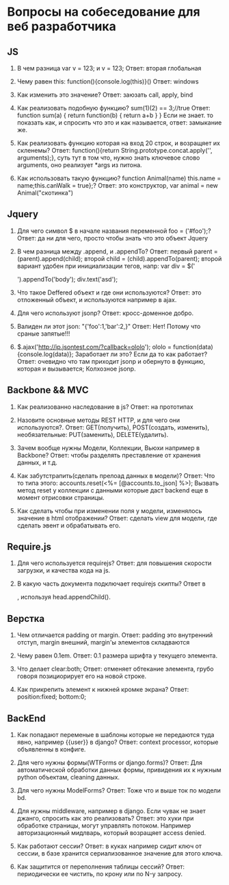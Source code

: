 # Вопросы на собеседование для веб разработчика

## JS

1.  В чем разница var v = 123; и v = 123; Ответ: вторая глобальная

2.  Чему равен this: function(){console.log(this)}() Ответ: windows

3.  Как изменить это значение? Ответ: заюзать call, apply, bind

4.  Как реализовать подобную функцию? sum(1)(2) == 3;//true Ответ: function sum(a) { return function(b) { return a+b } } Если не знает. то показать как, и спросить что это и как называется, ответ: замыкание же.

5.  Как реализовать функцию которая на вход 20 строк, и возращяет их скленемы? Ответ: function(){return String.prototype.concat.apply('', arguments);}, суть тут в том что, нужно знать ключевое слово arguments, оно реализует \*args из питона.

6.  Как использовать такую функцию? function Animal(name) this.name = name;this.canWalk = true};? Ответ: это конструктор, var animal = new Animal("скотинка")

## Jquery

1.  Для чего символ \$ в начале названия переменной foo = ('\#foo');? Ответ: да ни для чего, просто чтобы знать что это объект Jquery

2.  В чем разница между .append, и .appendTo? Ответ: первый parent = (parent).append(child); второй child = (child).appendTo(parent); второй вариант удобен при инициализации тегов, напр: var div = \$('

    ').appendTo('body'); div.text('asd');

3.  Что такое Deffered объект и где они используются? Ответ: это отложенный объект, и используются например в ajax.

4.  Для чего используют jsonp? Ответ: кросс-доменное добро.

5.  Валиден ли этот json: "{'foo':1,'bar':2,}" Ответ: Нет! Потому что сраные запятые!!!

6.  \$.ajax('http://ip.jsontest.com/?callback=ololo'); ololo = function(data){console.log(data)}; Заработает ли это? Если да то как работает? Ответ: очевидно что там приходит jsonp и обернуто в функцию, которая и вызывается; Колхозное jsonp.

## Backbone && MVC

1.  Как реализованно наследование в js? Ответ: на прототипах

2.  Назовите основные методы REST HTTP, и для чего они используются?. Ответ: GET(получить), POST(создать, изменить), необязательные: PUT(заменить), DELETE(удалить).

3.  Зачем вообще нужны Модели, Коллекции, Вьюхи например в Backbone? Ответ: чтобы разделять преставление от хранения данных, и т.д.

4.  Как забутстрапить(сделать прелоад данных в модели)? Ответ: Что то типа этого: accounts.reset(\<%= [@accounts.to\_json] %\>); Вызвать метод reset у коллекции с данными которые даст backend еще в момент отрисовки страницы.

5.  Как сделать чтобы при изменении поля у модели, изменялось значение в html отображении? Ответ: сделать view для модели, где сделать эвент и обрабатывать его.

## Require.js

1.  Для чего используется requirejs? Ответ: для повышения скорости загрузки, и качества кода на js.

2.  В какую часть документа подключает requirejs скипты? Ответ в

    , используя head.appendChild().

## Верстка

1.  Чем отличается padding от margin. Ответ: padding это внутренний отступ, margin внешний, margin'ы элементов складваются

2.  Чему равен 0.1em. Ответ: 0.1 размера шрифта у текущего элемента.

3.  Что делает clear:both; Ответ: отменяет обтекание элемента, грубо говоря позициорирует его на новой строке.

4.  Как прикрепить элемент к нижней кромке экрана? Ответ: position:fixed; bottom:0;

## BackEnd

1.  Как попадают переменые в шаблоны которые не передаются туда явно, например {{user}} в django? Ответ: context processor, которые объявленны в конфиге.

2.  Для чего нужны формы(WTForms or django.forms)? Ответ: Для автоматической обработки данных формы, привидения их к нужным python объектам, cleaning данных.

3.  Для чего нужны ModelForms? Ответ: Тоже что и выше ток по модели bd.

4.  Для нужны middleware, например в django. Если чувак не знает джанго, спросить как это реализовать? Ответ: это хуки при обработке страницы, могут управлять потоком. Например авторизационный мидлварь, который возращяет access denied.

5.  Как работают сессии? Ответ: в куках например сидит ключ от сессии, в базе хранится сериализованное значение для этого ключа.

6.  Как защитится от переполнения таблицы сессий? Ответ: периодически ее чистить, по крону или по N-у запросу.


